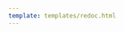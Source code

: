 ```yaml
---
template: templates/redoc.html
---
```


<redoc spec-url="{{base_path}}/apis/restapis/association-management-by-user.yaml" theme='{{redoc_theme}}'></redoc>
